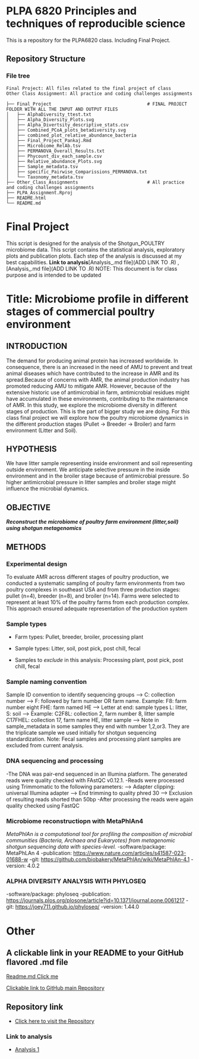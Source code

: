 # PLPA 6820 Principles and techniques of reproducible science
This is a repository for the PLPA6820 class. Including Final Project.

## Repository Structure
### File tree
    Final Project: All files related to the final project of class
    Other Class Assignment: All practice and coding challenges assignments
```
├── Final_Project                                    # FINAL PROJECT FOLDER WITH ALL THE INPUT AND OUTPUT FILES
│   ├── AlphaDiversity_ttest.txt
│   ├── Alpha_Diversity_Plots.svg
│   ├── Alpha_Divertsity_descriptive_stats.csv
│   ├── Combined_PCoA_plots_betadiversity.svg
│   ├── combined_plot_relative_abundance_bacteria
│   ├── Final_Project_Pankaj.Rmd
│   ├── Microbiome_RelAb.tsv
│   ├── PERMANOVA_Overall_Results.txt
│   ├── Phycount_div_each_sample.csv
│   ├── Relative_abundance_Plots.svg
│   ├── Sample_metadata.tsv
│   ├── specific_Pairwise_Comparissions_PERMANOVA.txt
│   └── Taxonomy_metadata.tsv
├── Other_Class_Assignments                          # All practice and coding challenges assignments
├── PLPA_Assignment.Rproj
├── README.html
└── README.md

```

# Final Project

This script is designed for the analysis of the Shotgun_POULTRY microbiome data. This script contains the statistical analysis, exploratory plots and publication plots. Each step of the analysis is discussed at my best capabilities. **Link to analysis**[Analysis_.md file](ADD LINK TO .R) ,  [Analysis_.md file](ADD LINK TO .R)
NOTE: This document is for class purpose and is intended to be updated

# Title: Microbiome profile in different stages of commercial poultry environment

## INTRODUCTION
The demand for producing animal protein has increased worldwide. In consequence, there is an increased in the need of AMU to prevent and treat animal diseases which have contributed to the increase in  AMR and its spread.Because of concerns with AMR,  the animal production industry has promoted reducing AMU to mitigate AMR. However, because of the extensive historic use of antimicrobial in farm, antimicrobial residues might have accumulated in these environments, contributing to the maintenance of AMR. In this study, we explore the microbiome diversity in different stages of production. This is the part of bigger study we are doing. For this class final project we will explore how the poultry microbiome dynamics in the different production stages (Pullet -> Breeder -> Broiler) and farm environment (Litter and Soil).

## HYPOTHESIS
We have litter sample representing inside environment and soil representing outside environment. We anticipate selective pressure in the inside environment and in the broiler stage because of antimicrobial pressure. So higher antimicrobial pressure in litter samples and broiler stage might influence the microbial dynamics.

## OBJECTIVE
 ***Reconstruct the microbiome of poultry farm environment (litter,soil) using shotgun metagenomics***

## METHODS

### Experimental design
To evaluate AMR across different stages of poultry production, we conducted a systematic sampling of poultry farm environments from two poultry complexes in southeast USA and from three production stages: pullet (n=4), breeder (n=8), and broiler (n=14). Farms were selected to represent at least 10% of the poultry farms from each production complex. This approach ensured adequate representation of the production system

### Sample types
 - Farm types: Pullet, breeder, broiler, processing plant
 
 - Sample types: Litter, soil, post pick, post chill, fecal
 
 - Samples to *exclude* in this analysis: Processing plant, post pick, post chill, fecal

### Sample naming convention
Sample ID convention to identify sequencing groups
      --> C: collection number
      --> F: followed by farm number OR farm name.
          Example:
          F8: farm number eight
          FHE: farm named HE
      --> Letter at end: sample types
          L: litter, S: soil
      --> Example:
          C2F8L: collection 2, farm number 8, litter sample
          C17FHEL: collection 17, farm name HE, litter sample
      --> Note in sample_metadata in some samples they end with number 1,2,or3. They are the triplicate sample we used initially for shotgun sequencing standardization.
Note: Fecal samples and processing plant samples are excluded from current analysis.


### DNA sequencing and processing
-The DNA was pair-end sequenced in an Illumina platform. The generated reads were quality checked with FAstQC v0.12.1. 
-Reads were processed using Trimmomatic to the following parameters:
  --> Adapter clipping: universal Illumina adapter
  --> End trimming to quality phred 30
  --> Exclusion of resulting reads shorted than 50bp
-After processing the reads were again quality checked using FastQC
          
### Microbiome reconstructiopn with MetaPhlAn4
*MetaPhlAn is a computational tool for profiling the composition of microbial communities (Bacteria, Archaea and Eukaryotes) from metagenomic shotgun sequencing data with species-level.*
-software/package: MetaPhLAn 4
-publication: https://www.nature.com/articles/s41587-023-01688-w
-git: https://github.com/biobakery/MetaPhlAn/wiki/MetaPhlAn-4.1
-version: 4.0.2                  

### ALPHA DIVERSITY ANALYSIS WITH PHYLOSEQ
-software/package: phyloseq
-publication: https://journals.plos.org/plosone/article?id=10.1371/journal.pone.0061217
-git: https://joey711.github.io/phyloseq/
-version: 1.44.0







# Other
## A clickable link in your README to your GitHub flavored .md file


[Readme.md Click me](https://github.com/ppg0001/PLPA_Assignment/blob/main/Coding_challenge_4/Coding_challenge_markdown.md)

[Clickable link to GitHub main Repository](https://github.com/ppg0001/PLPA_Assignment/tree/main)

## Repository link
- [Click here to visit the Repository](https://github.com/ppg0001/PLPA_Assignment)

### **Link to analysis**
- [Analysis 1](Coding_practice_Rmarkdown.md)
